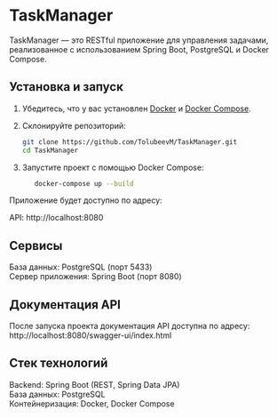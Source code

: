 # TaskManager

TaskManager — это RESTful приложение для управления задачами, реализованное с использованием Spring Boot, PostgreSQL и
Docker Compose.

## Установка и запуск

1. Убедитесь, что у вас установлен [Docker](https://www.docker.com/)
   и [Docker Compose](https://docs.docker.com/compose/).
2. Склонируйте репозиторий:
   ```bash
   git clone https://github.com/TolubeevM/TaskManager.git
   cd TaskManager
3. Запустите проект с помощью Docker Compose:

   ```bash
      docker-compose up --build
Приложение будет доступно по адресу:  

API: http://localhost:8080

## Сервисы
База данных: PostgreSQL (порт 5433)  
Сервер приложения: Spring Boot (порт 8080)

## Документация API
После запуска проекта документация API доступна по адресу:  
http://localhost:8080/swagger-ui/index.html
## Стек технологий
Backend: Spring Boot (REST, Spring Data JPA)  
База данных: PostgreSQL  
Контейнеризация: Docker, Docker Compose